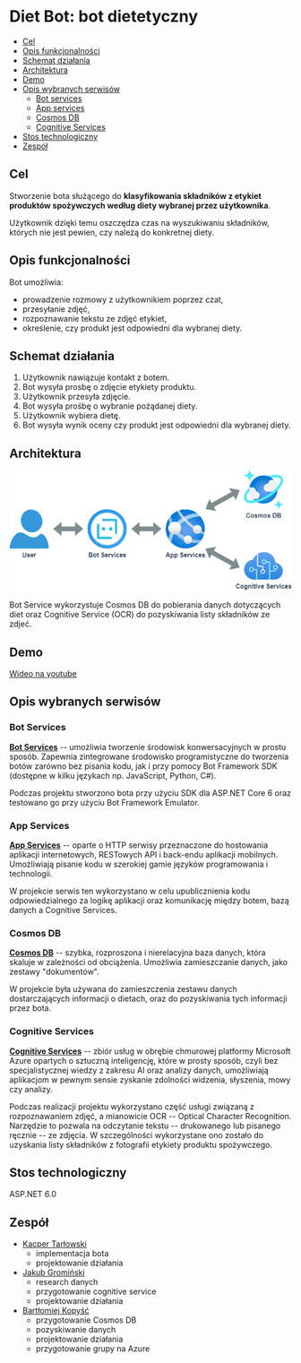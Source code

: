  # Diet Bot: bot dietetyczny
 * [Cel](#cel)
  * [Opis funkcjonalności](#opis-funkcjonalności)
  * [Schemat działania](#schemat-działania)
  * [Architektura](#architektura)
  * [Demo](#demo)
  * [Opis wybranych serwisów](#opis-wybranych-serwisów)
    + [Bot services](#bot-services)
    + [App services](#app-services)
    + [Cosmos DB](#cosmos-db)
    + [Cognitive Services](#cognitive-services)
  * [Stos technologiczny](#stos-technologiczny)
  * [Zespół](#zespół)


## Cel

Stworzenie bota służącego do **klasyfikowania składników z etykiet produktów spożywczych według diety wybranej przez użytkownika**.

Użytkownik dzięki temu oszczędza czas na wyszukiwaniu składników, których nie jest pewien, czy należą do konkretnej diety.


## Opis funkcjonalności

Bot umożliwia:
- prowadzenie rozmowy z użytkownikiem poprzez czat,
- przesyłanie zdjęć,
- rozpoznawanie tekstu ze zdjęć etykiet,
- określenie, czy produkt jest odpowiedni dla wybranej diety.

## Schemat działania
1. Użytkownik nawiązuje kontakt z botem.
2. Bot wysyła prosbę o zdjęcie etykiety produktu.
3. Użytkownik przesyła zdjęcie.
4. Bot wysyła prośbę o wybranie pożądanej diety.
5. Użytkownik wybiera dietę.
6. Bot wysyła wynik oceny czy produkt jest odpowiedni dla wybranej diety.

## Architektura
![diagram](https://raw.githubusercontent.com/Kacpu/diet-bot/master/img/architecture.png "diagram")

Bot Service wykorzystuje Cosmos DB do pobierania danych dotyczących diet oraz Cognitive Service (OCR) do pozyskiwania listy składników ze zdjeć.

## Demo
[Wideo na youtube]()

## Opis wybranych serwisów

### Bot Services
[**Bot Services**](https://azure.microsoft.com/pl-pl/products/bot-services/) -- umożliwia tworzenie środowisk konwersacyjnych w prostu sposób. Zapewnia zintegrowane środowisko programistyczne do tworzenia botów zarówno bez pisania kodu, jak i przy pomocy Bot Framework SDK (dostępne w kilku językach np. JavaScript, Python, C#).

Podczas projektu stworzono bota przy użyciu SDK dla ASP.NET Core 6 oraz testowano go przy użyciu Bot Framework Emulator.

### App Services
[**App Services**](https://azure.microsoft.com/pl-pl/products/app-service/) -- oparte o HTTP serwisy przeznaczone do hostowania aplikacji internetowych, RESTowych API i back-endu aplikacji mobilnych. Umożliwiają pisanie kodu w szerokiej gamie języków programowania i technologii.

W projekcie serwis ten wykorzystano w celu upublicznienia kodu odpowiedzialnego za logikę aplikacji oraz komunikację między botem, bazą danych a Cognitive Services.

### Cosmos DB
[**Cosmos DB**](https://azure.microsoft.com/pl-pl/products/cosmos-db/) -- szybka, rozproszona i nierelacyjna baza danych, która skaluje w zależności od obciążenia. Umożliwia zamieszczanie danych, jako zestawy "dokumentów". 

W projekcie była używana do zamieszczenia zestawu danych dostarczających informacji o dietach, oraz do pozyskiwania tych informacji przez bota.

### Cognitive Services
[**Cognitive Services**](https://azure.microsoft.com/pl-pl/products/cognitive-services) -- zbiór usług w obrębie chmurowej platformy Microsoft Azure opartych o sztuczną inteligencję, które w prosty sposób, czyli bez specjalistycznej wiedzy z zakresu AI oraz analizy danych, umożliwiają aplikacjom w pewnym sensie zyskanie zdolności widzenia, słyszenia, mowy czy analizy.

Podczas realizacji projektu wykorzystano część usługi związaną z rozpoznawaniem zdjęć, a mianowicie OCR -- Optical Character Recognition. Narzędzie to pozwala na odczytanie tekstu -- drukowanego lub pisanego ręcznie -- ze zdjęcia. W szczególności wykorzystane ono zostało do uzyskania listy składników z fotografii etykiety produktu spożywczego.

## Stos technologiczny

ASP.NET 6.0

## Zespół
<ul>
<li>
<a href="https://github.com/Kacpu">Kacper Tarłowski</a>
<ul>
<li>implementacja bota</li>
<li>projektowanie działania</li>
</ul>
<li> 
<a href="https://github.com/jgrominski">Jakub Gromiński</a>
<ul>
<li>research danych</li>
<li> przygotowanie cognitive service</li>
<li>projektowanie działania</li>
</ul>
 <li>
 <a href="https://github.com/BKopysc">Bartłomiej Kopyść</a>
 <ul>
 <li> przygotowanie Cosmos DB</li>
 <li>pozyskiwanie danych</li>
 <li>projektowanie działania</li>
 <li>przygotowanie grupy na Azure</li>
 <ul>
 </ul>
